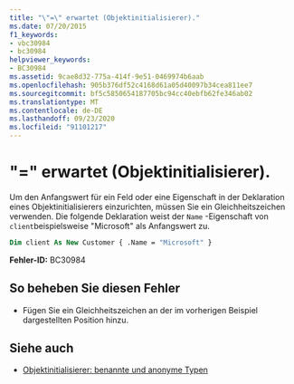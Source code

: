 ```yaml
---
title: "\"=\" erwartet (Objektinitialisierer)."
ms.date: 07/20/2015
f1_keywords:
- vbc30984
- bc30984
helpviewer_keywords:
- BC30984
ms.assetid: 9cae8d32-775a-414f-9e51-0469974b6aab
ms.openlocfilehash: 905b376df52c4168d61a05d40097b34cea811ee7
ms.sourcegitcommit: bf5c5850654187705bc94cc40ebfb62fe346ab02
ms.translationtype: MT
ms.contentlocale: de-DE
ms.lasthandoff: 09/23/2020
ms.locfileid: "91101217"
---
```

# <a name="-expected-object-initializer"></a>"=" erwartet (Objektinitialisierer).

Um den Anfangswert für ein Feld oder eine Eigenschaft in der Deklaration eines Objektinitialisierers einzurichten, müssen Sie ein Gleichheitszeichen verwenden. Die folgende Deklaration weist der `Name` -Eigenschaft von `client`beispielsweise "Microsoft" als Anfangswert zu.  
  
```vb  
Dim client As New Customer { .Name = "Microsoft" }  
```  
  
 **Fehler-ID:** BC30984  
  
## <a name="to-correct-this-error"></a>So beheben Sie diesen Fehler  
  
- Fügen Sie ein Gleichheitszeichen an der im vorherigen Beispiel dargestellten Position hinzu.  
  
## <a name="see-also"></a>Siehe auch

- [Objektinitialisierer: benannte und anonyme Typen](../programming-guide/language-features/objects-and-classes/object-initializers-named-and-anonymous-types.md)
